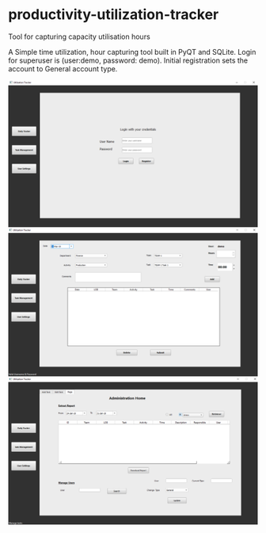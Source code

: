# productivity-utilization-tracker
Tool for capturing capacity utilisation hours

A Simple time utilization, hour capturing tool built in PyQT and SQLite. Login for superuser is (user:demo, password: demo). Initial registration sets the account to General account type.

![](img/1.png)
![](img/2.png)
![](img/3.png)
